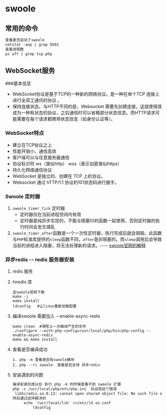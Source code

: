 # swoole

## 常用的命令

```html
查看是否启动了swoole
netstat -anp | grep 9501
查看进程数
ps aft | grep tcp.php
```

## WebSocket服务

###基本信息

* WebSocket协议是基于TCP的一种新的网络协议。是一种在单个TCP 连接上进行全双工通讯的协议 。
* 保持连接状态。与HTTP不同的是，Websocket 需要先创建连接，这就使得其成为一种有状态的协议，之后通信时可以省略部分状态信息。而HTTP请求可能需要在每个请求都携带状态信息（如身份认证等）。

### WebSocket特点

* 建立在TCP协议之上
* 性能开销小，通信高效
* 客户端可以与任意服务器通信
* 协议标识符 ws（类似http） wss（表示加密类似https）
* 持久化网络通信协议
* WebSocket 是独立的、创建在 TCP 上的协议。 
* Websocket 通过 hTTP/1.1 协议的101状态码进行握手。 

### Swoole 定时器

1. `swoole_timer_tick` 定时器
   * 定时器仅在当前进程空间内有效
   * 定时器是纯异步实现的，不能与阻塞IO的函数一起使用，否则定时器的执行时间会发生错乱
2. `swoole_timer_after`函数是一个一次性定时器，执行完成后就会销毁。此函数与`PHP`标准库提供的`sleep`函数不同，`after`是非阻塞的。而`sleep`调用后会导致当前的进程进入阻塞，将无法处理新的请求。---- [swoole官网的解释](https://wiki.swoole.com/wiki/page/319.html)

### 异步redis -- redis 服务器安装

1. redis 服务

2. hiredis 库

   ```
   去swoole官网下载
   make -j
   make install
   ldconfig   #让linux重新加载配置
   ```

3. 编译swoole 需要加入  --enable-async-redis

   ```
   make clean  #清除上一次编译产生的文件
   ./configure --with-php-config=/usr/local/php/bin/php-config --enable-async-redis
   make && make install
   ```

4. 查看是否编译成功

   ```
   1. php -m 查看是否有swoole模块
   2. php --ri swoole  查看是否支持 异步redis
   ```

5. 安装遇到的问题

   ```html
   编译安装完成以后 执行 php -m 的时候查看不到 swoole 扩展
   php -c /usr/local/php/etc/php.ini  后出现这个错误 
   	libhiredis.so.0.13: cannot open shared object file: No such file or director
   然后通过这样解决的 
   		echo '/usr/local/lib' >>/etc/ld.so.conf  
            ldconfig
   ```

   

